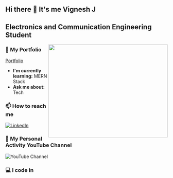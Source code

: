 ## Hi there 👋 It's me Vignesh J

## Electronics and Communication Engineering Student   
<img align="right" width="370" height= "290" src="https://i.pinimg.com/originals/47/f0/34/47f0342cec72b800463bf003eac1257e.gif">

### 📂 My Portfolio  
[Portfolio](https://vigneshjdev.pythonanywhere.com/)

- **I'm currently learning:** MERN Stack  
- **Ask me about:** Tech  

### 📫 How to reach me  
[![LinkedIn]([https://img.shields.io/badge/LinkedIn-0077B5?style=for-the-badge&logo=linkedin&logoColor=white)](https://www.linkedin.com/in/hareesh-r/](https://www.linkedin.com/in/vigneshj02/))  

### 🎥 My Personal Activity YouTube Channel
![YouTube Channel ]([https://img.shields.io/youtube/channel/views/UCVXHYmFar7yArWvkcjxkXuQ](https://www.youtube.com/@pgcrushmusics7360))  


### 💻 I code in  


<!--
**Vignesh21J/Vignesh21J** is a ✨ _special_ ✨ repository because its `README.md` (this file) appears on your GitHub profile.

Here are some ideas to get you started:

- 🔭 I’m currently working on ...
- 🌱 I’m currently learning ...
- 👯 I’m looking to collaborate on ...
- 🤔 I’m looking for help with ...
- 💬 Ask me about ...
- 📫 How to reach me: ...
- 😄 Pronouns: ...
- ⚡ Fun fact: ...
-->
